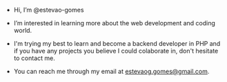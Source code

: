 - Hi, I’m @estevao-gomes
- I’m interested in learning more about the web development and coding world.
- I'm trying my best to learn and become a backend developer in PHP and if you have any projects you believe I could colaborate in, don't hesitate to contact me.

- You can reach me through my email at estevaog.gomes@gmail.com.

